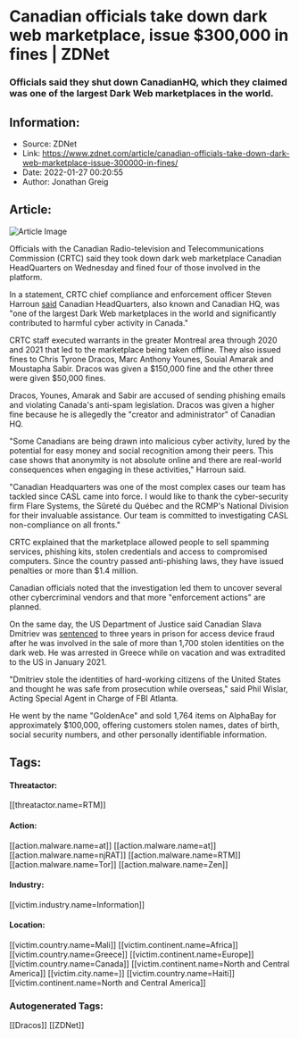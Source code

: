 # Canadian officials take down dark web marketplace, issue $300,000 in fines | ZDNet
### Officials said they shut down CanadianHQ, which they claimed was one of the largest Dark Web marketplaces in the world.

## Information:
+ Source: ZDNet
+ Link: https://www.zdnet.com/article/canadian-officials-take-down-dark-web-marketplace-issue-300000-in-fines/
+ Date: 2022-01-27 00:20:55
+ Author: Jonathan Greig


## Article:
![Article Image](https://www.zdnet.com/a/img/resize/8c602cef45186d70741818ee4c65761080944075/2022/01/26/a34abcb0-eae5-45b7-9cba-bec88e0aafe3/canada-cybersecurity.jpg?width=770&height=578&fit=crop&auto=webp)

Officials with the Canadian Radio-television and Telecommunications Commission (CRTC) said they took down dark web marketplace Canadian HeadQuarters on Wednesday and fined four of those involved in the platform. 

In a statement, CRTC chief compliance and enforcement officer Steven Harroun [said](https://www.canada.ca/en/radio-television-telecommunications/news/2022/01/crtc-investigation-targets-dark-web-marketplace-vendors-and-administrator.html) Canadian HeadQuarters, also known and Canadian HQ, was "one of the largest Dark Web marketplaces in the world and significantly contributed to harmful cyber activity in Canada."

CRTC staff executed warrants in the greater Montreal area through 2020 and 2021 that led to the marketplace being taken offline. They also issued fines to Chris Tyrone Dracos, Marc Anthony Younes, Souial Amarak and Moustapha Sabir. Dracos was given a $150,000 fine and the other three were given $50,000 fines. 

Dracos, Younes, Amarak and Sabir are accused of sending phishing emails and violating Canada's anti-spam legislation. Dracos was given a higher fine because he is allegedly the "creator and administrator" of Canadian HQ. 

"Some Canadians are being drawn into malicious cyber activity, lured by the potential for easy money and social recognition among their peers. This case shows that anonymity is not absolute online and there are real-world consequences when engaging in these activities," Harroun said.

"Canadian Headquarters was one of the most complex cases our team has tackled since CASL came into force. I would like to thank the cyber-security firm Flare Systems, the Sûreté du Québec and the RCMP's National Division for their invaluable assistance. Our team is committed to investigating CASL non-compliance on all fronts."

CRTC explained that the marketplace allowed people to sell spamming services, phishing kits, stolen credentials and access to compromised computers. Since the country passed anti-phishing laws, they have issued penalties or more than $1.4 million. 






Canadian officials noted that the investigation led them to uncover several other cybercriminal vendors and that more "enforcement actions" are planned. 

On the same day, the US Department of Justice said Canadian Slava Dmitriev was [sentenced](https://www.justice.gov/usao-ndga/pr/canadian-man-sentenced-federal-prison-trafficking-stolen-identities-dark-web) to three years in prison for access device fraud after he was involved in the sale of more than 1,700 stolen identities on the dark web. He was arrested in Greece while on vacation and was extradited to the US in January 2021. 

"Dmitriev stole the identities of hard-working citizens of the United States and thought he was safe from prosecution while overseas," said Phil Wislar, Acting Special Agent in Charge of FBI Atlanta. 

He went by the name "GoldenAce" and sold 1,764 items on AlphaBay for approximately $100,000, offering customers stolen names, dates of birth, social security numbers, and other personally identifiable information.





## Tags:

#### Threatactor:
[[threatactor.name=RTM]]

#### Action:
[[action.malware.name=at]] [[action.malware.name=at]] [[action.malware.name=njRAT]] [[action.malware.name=RTM]] [[action.malware.name=Tor]] [[action.malware.name=Zen]]

#### Industry:
[[victim.industry.name=Information]]

#### Location:
[[victim.country.name=Mali]] [[victim.continent.name=Africa]] [[victim.country.name=Greece]] [[victim.continent.name=Europe]] [[victim.country.name=Canada]] [[victim.continent.name=North and Central America]] [[victim.city.name=]] [[victim.country.name=Haiti]] [[victim.continent.name=North and Central America]]

### Autogenerated Tags:
[[Dracos]] [[ZDNet]]

